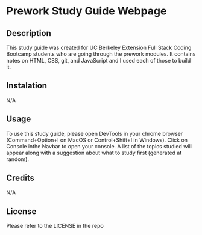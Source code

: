 # Prework Study Guide Webpage

## Description
This study guide was created for UC Berkeley Extension Full Stack Coding Bootcamp students who are going through the prework modules. It contains notes on HTML, CSS, git, and JavaScript and I used each of those to build it. 


## Instalation
N/A

## Usage
To use this study guide, please open DevTools in your chrome browser (Command+Option+I on MacOS or Control+Shift+I in Windows). Click on Console inthe Navbar to open your console. A list of the topics studied will appear along with a suggestion about what to study first (generated at random). 

## Credits
N/A

## License
Please refer to the LICENSE in the repo
